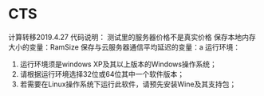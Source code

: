 # CTS
计算转移2019.4.27
代码说明：
测试里的服务器价格不是真实价格
保存本地内存大小的变量：RamSize
保存与云服务器通信平均延迟的变量：a
运行环境：
1.	运行环境须是windows XP及其以上版本的Windows操作系统；
2.	请根据运行环境选择32位或64位其中一个软件版本；
3.	若需要在Linux操作系统下运行此软件，请预先安装Wine及其支持包；


